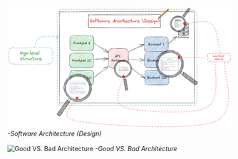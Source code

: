 ![Software Architecture (Design)](./Software%20Architecture(Design).png)
<i>-Software Architecture (Design)</i><br><br>
![Good VS. Bad Architecture](./Good%20VS%20Bad%20Architecture.png)
<i>-Good VS. Bad Architecture</i><br><br>